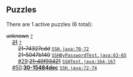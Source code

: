 ## Puzzles

There are 1 active puzzles (6 total):


<del>unknown</del> [`?`](../master/?)<br/>
&nbsp;&nbsp;&nbsp;&nbsp;[<del>21</del>](https://github.com/jcabi/jcabi-ssh/issues/21) [`?`](../master/?)<br/>
&nbsp;&nbsp;&nbsp;&nbsp;&nbsp;&nbsp;&nbsp;&nbsp;<del>21-74327cdd</del> [`SSH.java:70-72`](../master/src/main/java/com/jcabi/ssh/SSH.java#L70-L72)<br/>
&nbsp;&nbsp;&nbsp;&nbsp;&nbsp;&nbsp;&nbsp;&nbsp;<del>21-5047b140</del> [`SSHByPasswordTest.java:63-65`](../master/src/test/java/com/jcabi/ssh/SSHByPasswordTest.java#L63-L65)<br/>
&nbsp;&nbsp;&nbsp;&nbsp;&nbsp;&nbsp;&nbsp;&nbsp;[#29](https://github.com/jcabi/jcabi-ssh/issues/29):[<del>21-40f93421</del>](https://github.com/jcabi/jcabi-ssh/issues/29) [`SSHTest.java:164-167`](../master/src/test/java/com/jcabi/ssh/SSHTest.java#L164-L167)<br/>
&nbsp;&nbsp;&nbsp;&nbsp;[#50](https://github.com/jcabi/jcabi-ssh/issues/50):[**30-15484dec**](https://github.com/jcabi/jcabi-ssh/issues/50) [`SSH.java:72-74`](../master/src/main/java/com/jcabi/ssh/SSH.java#L72-L74)<br/>